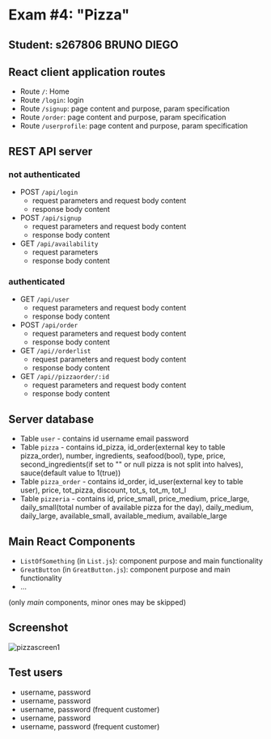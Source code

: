# Exam #4: "Pizza"
## Student: s267806 BRUNO DIEGO 

## React client application routes

- Route `/`: Home
- Route `/login`: login
- Route `/signup`: page content and purpose, param specification
- Route `/order`: page content and purpose, param specification
- Route `/userprofile`: page content and purpose, param specification

## REST API server
### not authenticated  
- POST `/api/login`
  - request parameters and request body content
  - response body content
- POST `/api/signup`
  - request parameters and request body content
  - response body content  
- GET `/api/availability`
  - request parameters
  - response body content
### authenticated  
- GET `/api/user`
  - request parameters and request body content
  - response body content
- POST `/api/order`
  - request parameters and request body content
  - response body content
- GET `/api//orderlist`
  - request parameters and request body content
  - response body content  
- GET `/api//pizzaorder/:id`
  - request parameters and request body content
  - response body content



## Server database

- Table `user` - contains id username email password
- Table `pizza` - contains id_pizza, id_order(external key to table pizza_order), number, ingredients, seafood(bool), type, price, second_ingredients(if set to "" or null pizza is not split into halves), sauce(default value to 1(true))
- Table `pizza_order` - contains id_order, id_user(external key to table user), price, tot_pizza, discount, tot_s, tot_m, tot_l
- Table `pizzeria` - contains id, price_small, price_medium, price_large, daily_small(total number of available pizza for the day), daily_medium, daily_large, available_small, available_medium, available_large

## Main React Components

- `ListOfSomething` (in `List.js`): component purpose and main functionality
- `GreatButton` (in `GreatButton.js`): component purpose and main functionality
- ...

(only _main_ components, minor ones may be skipped)

## Screenshot

![pizzascreen1](https://user-images.githubusercontent.com/37414945/104959950-96542300-59d3-11eb-9c02-97684ce65f2c.PNG)


## Test users

* username, password
* username, password
* username, password (frequent customer)
* username, password
* username, password (frequent customer)
